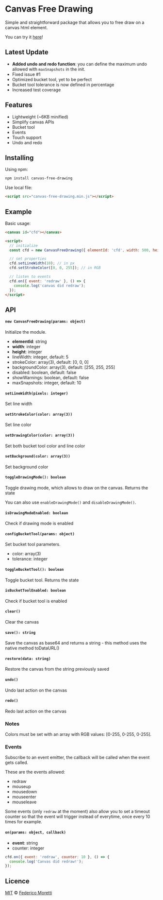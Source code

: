 # Canvas Free Drawing

Simple and straightforward package that allows you to free draw on a canvas html element.

You can try it [here](https://fmoretti.com/canvas-free-drawing)!

## Latest Update

- **Added undo and redo function**: you can define the maximum undo allowed with `maxSnapshots` in the init.
- Fixed issue #1
- Optimized bucket tool, yet to be perfect
- Bucket tool tolerance is now defined in percentage
- Increased test coverage

## Features

- Lightweight (~6KB minified)
- Simplify canvas APIs
- Bucket tool
- Events
- Touch support
- Undo and redo

## Installing

Using npm:

```bash
npm install canvas-free-drawing
```

Use local file:

```html
<script src="canvas-free-drawing.min.js"></script>
```

## Example

Basic usage:

```html
<canvas id="cfd"></canvas>

<script>
  // initialize
  const cfd = new CanvasFreeDrawing({ elementId: 'cfd', width: 500, height: 500 });

  // set properties
  cfd.setLineWidth(10); // in px
  cfd.setStrokeColor([0, 0, 255]); // in RGB

  // listen to events
  cfd.on({ event: 'redraw' }, () => {
    console.log('canvas did redraw');
  });
</script>
```

## API

#### `new CanvasFreeDrawing(params: object)`

Initialize the module.

- **elementId**: string
- **width**: integer
- **height**: integer
- lineWidth: integer, default: 5
- strokeColor: array(3), default: [0, 0, 0]
- backgroundColor: array(3), default: [255, 255, 255]
- disabled: boolean, default: false
- showWarnings: boolean, default: false
- maxSnapshots: integer, default: 10

#### `setLineWidth(pixels: integer)`

Set line width

#### `setStrokeColor(color: array(3))`

Set line color

#### `setDrawingColor(color: array(3))`

Set both bucket tool color and line color

#### `setBackground(color: array(3))`

Set background color

#### `toggleDrawingMode(): boolean`

Toggle drawing mode, which allows to draw on the canvas. Returns the state

You can also use `enableDrawingMode()` and `disableDrawingMode()`.

#### `isDrawingModeEnabled: boolean`

Check if drawing mode is enabled

#### `configBucketTool(params: object)`

Set bucket tool parameters.

- color: array(3)
- tolerance: integer

#### `toggleBucketTool(): boolean`

Toggle bucket tool. Returns the state

#### `isBucketToolEnabled: boolean`

Check if bucket tool is enabled

#### `clear()`

Clear the canvas

#### `save(): string`

Save the canvas as base64 and returns a string - this method uses the native method toDataURL()

#### `restore(data: string)`

Restore the canvas from the string previously saved

#### `undo()`

Undo last action on the canvas

#### `redo()`

Redo last action on the canvas

### Notes

Colors must be set with an array with RGB values: [0-255, 0-255, 0-255].

### Events

Subscribe to an event emitter, the callback will be called when the event gets called.

These are the events allowed:

- redraw
- mouseup
- mousedown
- mouseenter
- mouseleave

Some events (only `redraw` at the moment) also allow you to set a timeout counter so that the event will trigger instead of everytime, once every 10 times for example.

#### `on(params: object, callback)`

- **event**: string
- counter: integer

```js
cfd.on({ event: 'redraw', counter: 10 }, () => {
  console.log('Canvas did redraw!');
});
```

## Licence

[MIT](LICENSE) © [Federico Moretti](https://fmoretti.com)
